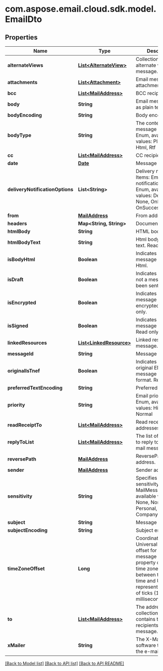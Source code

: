 
# com.aspose.email.cloud.sdk.model.EmailDto
## Properties
Name | Type | Description | Notes
------------ | ------------- | ------------- | -------------
**alternateViews** | [**List&lt;AlternateView&gt;**](AlternateView.md) | Collection of alternate views of message.              |  [optional]
**attachments** | [**List&lt;Attachment&gt;**](Attachment.md) | Email message attachments.              |  [optional]
**bcc** | [**List&lt;MailAddress&gt;**](MailAddress.md) | BCC recipients.              |  [optional]
**body** | **String** | Email message body as plain text.              |  [optional]
**bodyEncoding** | **String** | Body encoding.              |  [optional]
**bodyType** | **String** | The content type of message body. Enum, available values: PlainText, Html, Rtf | 
**cc** | [**List&lt;MailAddress&gt;**](MailAddress.md) | CC recipients.              |  [optional]
**date** | [**Date**](Date.md) | Message date.              | 
**deliveryNotificationOptions** | **List&lt;String&gt;** | Delivery notifications. Items: Email delivery notification options. Enum, available values: Delay, Never, None, OnFailure, OnSuccess |  [optional]
**from** | [**MailAddress**](MailAddress.md) | From address.              |  [optional]
**headers** | **Map&lt;String, String&gt;** | Document headers.              |  [optional]
**htmlBody** | **String** | HTML body.              |  [optional]
**htmlBodyText** | **String** | Html body as plain text. Read only.              |  [optional]
**isBodyHtml** | **Boolean** | Indicates whether the message body is in Html.              | 
**isDraft** | **Boolean** | Indicates whether or not a message has been sent.              | 
**isEncrypted** | **Boolean** | Indicates whether the message is encrypted. Read only.              | 
**isSigned** | **Boolean** | Indicates whether the message is signed. Read only.              | 
**linkedResources** | [**List&lt;LinkedResource&gt;**](LinkedResource.md) | Linked resources of message.              |  [optional]
**messageId** | **String** | Message id.              |  [optional]
**originalIsTnef** | **Boolean** | Indicates whether original EML message is in TNEF format. Read only.              | 
**preferredTextEncoding** | **String** | Preferred encoding.              |  [optional]
**priority** | **String** | Email priority status. Enum, available values: High, Low, Normal | 
**readReceiptTo** | [**List&lt;MailAddress&gt;**](MailAddress.md) | Read receipt addresses.              |  [optional]
**replyToList** | [**List&lt;MailAddress&gt;**](MailAddress.md) | The list of addresses to reply to for the mail message.              |  [optional]
**reversePath** | [**MailAddress**](MailAddress.md) | ReversePath address.              |  [optional]
**sender** | [**MailAddress**](MailAddress.md) | Sender address.              |  [optional]
**sensitivity** | **String** | Specifies the sensitivity of a MailMessage. Enum, available values: None, Normal, Personal, Private, CompanyConfidential | 
**subject** | **String** | Message subject.              |  [optional]
**subjectEncoding** | **String** | Subject encoding.              |  [optional]
**timeZoneOffset** | **Long** | Coordinated Universal Time (UTC) offset for the message dates. This property defines the time zone difference, between the local time and UTC represented as count of ticks (10 000 per millisecond).              |  [optional]
**to** | [**List&lt;MailAddress&gt;**](MailAddress.md) | The address collection that contains the recipients of message.              |  [optional]
**xMailer** | **String** | The X-Mailer the software that created the e-mail message.              |  [optional]




[[Back to Model list]](README.md#documentation-for-models) [[Back to API list]](README.md#documentation-for-api-endpoints) [[Back to API README]](README.md)

